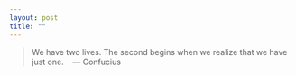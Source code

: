```yaml
---
layout: post
title: ""
---
```


> We have two lives. The second begins when we realize that we have just one. &nbsp;&nbsp;&nbsp;— Confucius
